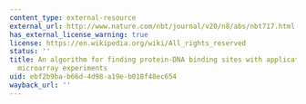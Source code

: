 ```yaml
---
content_type: external-resource
external_url: http://www.nature.com/nbt/journal/v20/n8/abs/nbt717.html
has_external_license_warning: true
license: https://en.wikipedia.org/wiki/All_rights_reserved
status: ''
title: An algorithm for finding protein-DNA binding sites with applications to chromatin-immunoprecipitation
  microarray experiments
uid: ebf2b9ba-b66d-4d98-a19e-b018f48ec654
wayback_url: ''
---
```

